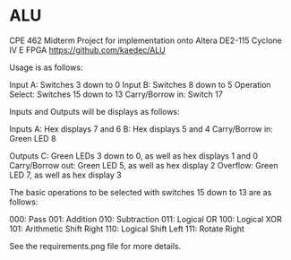 # ALU
CPE 462 Midterm Project for implementation onto Altera DE2-115 Cyclone IV E FPGA
https://github.com/kaedec/ALU

Usage is as follows:

Input A: Switches 3 down to 0
Input B: Switches 8 down to 5
Operation Select: Switches 15 down to 13
Carry/Borrow in: Switch 17

Inputs and Outputs will be displays as follows:

Inputs
A: Hex displays 7 and 6
B: Hex displays 5 and 4
Carry/Borrow in: Green LED 8

Outputs
C: Green LEDs 3 down to 0, as well as hex displays 1 and 0
Carry/Borrow out: Green LED 5, as well as hex display 2
Overflow: Green LED 7, as well as hex display 3

The basic operations to be selected with switches 15 down to 13 are as follows:

000: Pass
001: Addition
010: Subtraction
011: Logical OR
100: Logical XOR
101: Arithmetic Shift Right
110: Logical Shift Left
111: Rotate Right

See the requirements.png file for more details.